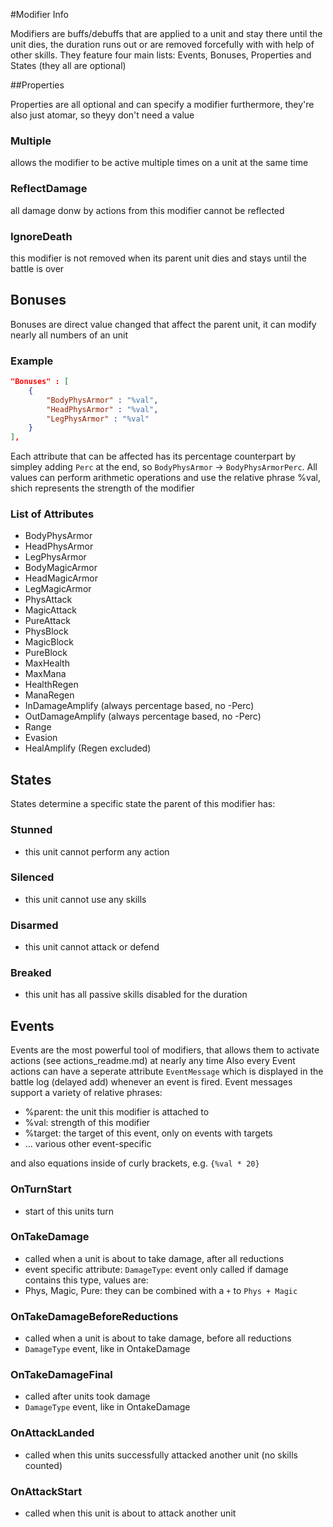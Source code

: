 #Modifier Info

Modifiers are buffs/debuffs that are applied to a unit and stay there until the unit dies, the duration
runs out or are removed forcefully with with help of other skills.
They feature four main lists: Events, Bonuses, Properties and States (they all are optional)



##Properties

Properties are all optional and can specify a modifier furthermore, they're also just atomar, so theyy don't need a value

### Multiple

allows the modifier to be active multiple times on a unit at the same time

### ReflectDamage

all damage donw by actions from this modifier cannot be reflected

### IgnoreDeath

this modifier is not removed when its parent unit dies and stays until the battle is over


## Bonuses

Bonuses are direct value changed that affect the parent unit, it can modify nearly all numbers of an unit

### Example

```json
"Bonuses" : [
	{
		"BodyPhysArmor" : "%val",
		"HeadPhysArmor" : "%val",
		"LegPhysArmor" : "%val"
	}
],
```

Each attribute that can be affected has its percentage counterpart by simpley adding `Perc` at the end, so `BodyPhysArmor` -> `BodyPhysArmorPerc`.
All values can perform arithmetic operations and use the relative phrase %val, shich represents the strength of the modifier

### List of Attributes

- BodyPhysArmor
- HeadPhysArmor
- LegPhysArmor
- BodyMagicArmor
- HeadMagicArmor
- LegMagicArmor
- PhysAttack
- MagicAttack
- PureAttack
- PhysBlock
- MagicBlock
- PureBlock
- MaxHealth
- MaxMana
- HealthRegen
- ManaRegen
- InDamageAmplify (always percentage based, no -Perc)
- OutDamageAmplify (always percentage based, no -Perc)
- Range
- Evasion
- HealAmplify (Regen excluded)



## States

States determine a specific state the parent of this modifier has:

### Stunned

- this unit cannot perform any action

### Silenced

- this unit cannot use any skills

### Disarmed

- this unit cannot attack or defend

### Breaked

- this unit has all passive skills disabled for the duration




## Events

Events are the most powerful tool of modifiers, that allows them to activate actions (see actions_readme.md) at nearly any time
Also every Event actions can have a seperate attribute `EventMessage` which is displayed in the battle log (delayed add) whenever an event is fired.
Event messages support a variety of relative phrases:

- %parent: the unit this modifier is attached to
- %val: strength of this modifier
- %target: the target of this event, only on events with targets
- ... various other event-specific

and also equations inside of curly brackets, e.g. `{%val * 20}`

### OnTurnStart

- start of this units turn 

### OnTakeDamage

- called when a unit is about to take damage, after all reductions
- event specific attribute: `DamageType`: event only called if damage contains this type, values are:
- Phys, Magic, Pure: they can be combined with a `+` to `Phys + Magic` 

### OnTakeDamageBeforeReductions

- called when a unit is about to take damage, before all reductions
- `DamageType` event, like in OntakeDamage

### OnTakeDamageFinal

- called after units took damage
- `DamageType` event, like in OntakeDamage

### OnAttackLanded

-  called when this units successfully attacked another unit (no skills counted)

### OnAttackStart

- called when this unit is about to attack another unit






